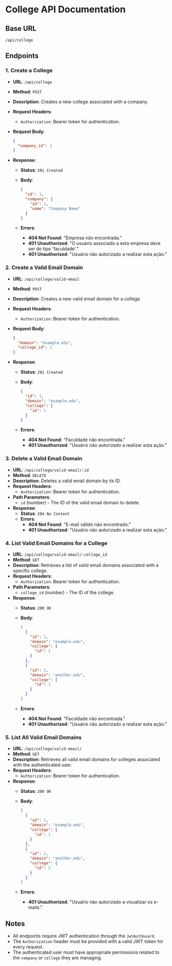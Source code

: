 # College API Documentation

## Base URL

`/api/college`

## Endpoints

### 1. Create a College

- **URL**: `/api/college`
- **Method**: `POST`
- **Description**: Creates a new college associated with a company.
- **Request Headers**:
  - `Authorization`: Bearer token for authentication.
- **Request Body**:

    ```json
    {
      "company_id": 1
    }
    ```

- **Response**:
  - **Status**: `201 Created`
  - **Body**:

      ```json
      {
        "id": 1,
        "company": {
          "id": 1,
          "name": "Company Name"
        }
      }
      ```

  - **Errors**:
    - **404 Not Found**: "Empresa não encontrada."
    - **401 Unauthorized**: "O usuário associado a esta empresa deve ser do tipo 'faculdade'."
    - **401 Unauthorized**: "Usuário não autorizado a realizar esta ação."

### 2. Create a Valid Email Domain

- **URL**: `/api/college/valid-email`
- **Method**: `POST`
- **Description**: Creates a new valid email domain for a college.
- **Request Headers**:
  - `Authorization`: Bearer token for authentication.
- **Request Body**:

    ```json
    {
      "domain": "example.edu",
      "college_id": 1
    }
    ```

- **Response**:
  - **Status**: `201 Created`
  - **Body**:

      ```json
      {
        "id": 1,
        "domain": "example.edu",
        "college": {
          "id": 1
        }
      }
      ```

  - **Errors**:
    - **404 Not Found**: "Faculdade não encontrada."
    - **401 Unauthorized**: "Usuário não autorizado a realizar esta ação."

### 3. Delete a Valid Email Domain

- **URL**: `/api/college/valid-email/:id`
- **Method**: `DELETE`
- **Description**: Deletes a valid email domain by its ID.
- **Request Headers**:
  - `Authorization`: Bearer token for authentication.
- **Path Parameters**:
  - `id` (number) - The ID of the valid email domain to delete.
- **Response**:
  - **Status**: `204 No Content`
  - **Errors**:
    - **404 Not Found**: "E-mail válido não encontrado."
    - **401 Unauthorized**: "Usuário não autorizado a realizar esta ação."

### 4. List Valid Email Domains for a College

- **URL**: `/api/college/valid-email/:college_id`
- **Method**: `GET`
- **Description**: Retrieves a list of valid email domains associated with a specific college.
- **Request Headers**:
  - `Authorization`: Bearer token for authentication.
- **Path Parameters**:
  - `college_id` (number) - The ID of the college.
- **Response**:
  - **Status**: `200 OK`
  - **Body**:

      ```json
      [
        {
          "id": 1,
          "domain": "example.edu",
          "college": {
            "id": 1
          }
        },
        {
          "id": 2,
          "domain": "another.edu",
          "college": {
            "id": 1
          }
        }
      ]
      ```

  - **Errors**:
    - **404 Not Found**: "Faculdade não encontrada."
    - **401 Unauthorized**: "Usuário não autorizado a realizar esta ação."

### 5. List All Valid Email Domains

- **URL**: `/api/college/valid-email/`
- **Method**: `GET`
- **Description**: Retrieves all valid email domains for colleges associated with the authenticated user.
- **Request Headers**:
  - `Authorization`: Bearer token for authentication.
- **Response**:
  - **Status**: `200 OK`
  - **Body**:

      ```json
      [
        {
          "id": 1,
          "domain": "example.edu",
          "college": {
            "id": 1
          }
        },
        {
          "id": 2,
          "domain": "another.edu",
          "college": {
            "id": 2
          }
        }
      ]
      ```

  - **Errors**:
    - **401 Unauthorized**: "Usuário não autorizado a visualizar os e-mails."

## Notes

- All endpoints require JWT authentication through the `JwtAuthGuard`.
- The `Authorization` header must be provided with a valid JWT token for every request.
- The authenticated user must have appropriate permissions related to the `company` or `college` they are managing.
